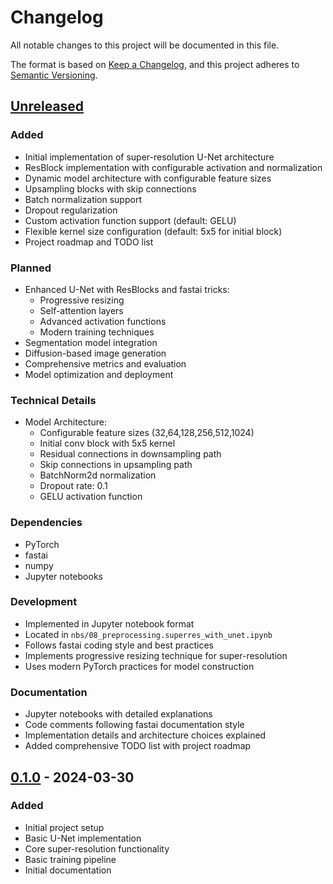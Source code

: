 # Changelog

All notable changes to this project will be documented in this file.

The format is based on [Keep a Changelog](https://keepachangelog.com/en/1.0.0/),
and this project adheres to [Semantic Versioning](https://semver.org/spec/v2.0.0.html).

## [Unreleased]

### Added
- Initial implementation of super-resolution U-Net architecture
- ResBlock implementation with configurable activation and normalization
- Dynamic model architecture with configurable feature sizes
- Upsampling blocks with skip connections
- Batch normalization support
- Dropout regularization
- Custom activation function support (default: GELU)
- Flexible kernel size configuration (default: 5x5 for initial block)
- Project roadmap and TODO list

### Planned
- Enhanced U-Net with ResBlocks and fastai tricks:
  - Progressive resizing
  - Self-attention layers
  - Advanced activation functions
  - Modern training techniques
- Segmentation model integration
- Diffusion-based image generation
- Comprehensive metrics and evaluation
- Model optimization and deployment

### Technical Details
- Model Architecture:
  - Configurable feature sizes (32,64,128,256,512,1024)
  - Initial conv block with 5x5 kernel
  - Residual connections in downsampling path
  - Skip connections in upsampling path
  - BatchNorm2d normalization
  - Dropout rate: 0.1
  - GELU activation function

### Dependencies
- PyTorch
- fastai
- numpy
- Jupyter notebooks

### Development
- Implemented in Jupyter notebook format
- Located in `nbs/08_preprocessing.superres_with_unet.ipynb`
- Follows fastai coding style and best practices
- Implements progressive resizing technique for super-resolution
- Uses modern PyTorch practices for model construction

### Documentation
- Jupyter notebooks with detailed explanations
- Code comments following fastai documentation style
- Implementation details and architecture choices explained
- Added comprehensive TODO list with project roadmap

## [0.1.0] - 2024-03-30
### Added
- Initial project setup
- Basic U-Net implementation
- Core super-resolution functionality
- Basic training pipeline
- Initial documentation

[Unreleased]: https://github.com/hasangoni/fastai_course22p2/compare/v0.1.0...HEAD
[0.1.0]: https://github.com/hasangoni/fastai_course22p2/releases/tag/v0.1.0